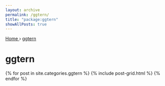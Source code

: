 ```yaml
---
layout: archive
permalink: /ggtern/
title: "package:ggtern"
showAllPosts: true
---
```


<div class="wrap">

   <nav class="breadcrumbs">
      <span itemscope="" itemtype="http://data-vocabulary.org/Breadcrumb">
         <a href="{{ site.baseurl }}" itemprop="url">
            <span itemprop="title">Home</span>
         </a>
          ›
         <a href="{{ site.baseurl }}/ggtern" itemprop="url">
            <span itemprop="title">ggtern</span>
         </a>
      </span>
   </nav>

   <div class="page-title">
     <h1>ggtern</h1>
   </div>

   <div class="archive-wrap">
      <div class="page-content">
         <div class="tiles">
         {% for post in site.categories.ggtern %}
            {% include post-grid.html %}
         {% endfor %}
         </div><!-- /.tiles -->
      </div><!-- /.page-content -->
   </div><!-- /.archive-wrap -->
</div><!-- /.wrap -->
